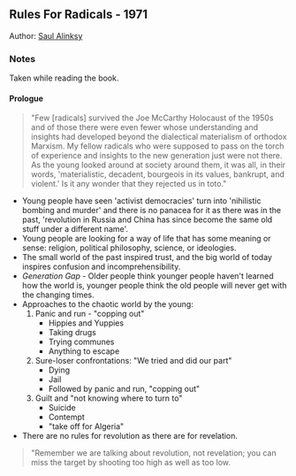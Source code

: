 ## Rules For Radicals - 1971

Author: [Saul Alinksy](https://en.wikipedia.org/wiki/Saul_Alinsky)



### Notes

Taken while reading the book.


#### Prologue

> "Few [radicals] survived the Joe McCarthy Holocaust of the 1950s and of those there were even fewer whose understanding and insights had developed beyond the dialectical materialism of orthodox Marxism. My fellow radicals who were supposed to pass on the torch of experience and insights to the new generation just were not there. As the young looked around at society around them, it was all, in their words, 'materialistic, decadent, bourgeois in its values, bankrupt, and violent.' Is it any wonder that they rejected us in toto."

- Young people have seen 'activist democracies' turn into 'nihilistic bombing and murder' and there is no panacea for it as there was in the past, 'revolution in Russia and China has since become the same old stuff under a different name'.
- Young people are looking for a way of life that has some meaning or sense: religion, political philosophy, science, or ideologies.
- The small world of the past inspired trust, and the big world of today inspires confusion and incomprehensibility.
- *Generation Gap* - Older people think younger people haven't learned how the world is, younger people think the old people will never get with the changing times.
- Approaches to the chaotic world by the young:
    1. Panic and run - "copping out"
        - Hippies and Yuppies
        - Taking drugs
        - Trying communes
        - Anything to escape
    2. Sure-loser confrontations: "We tried and did our part"
        - Dying
        - Jail
        - Followed by panic and run, "copping out"
    3. Guilt and "not knowing where to turn to"
        - Suicide
        - Contempt
        - "take off for Algeria"
- There are no rules for revolution as there are for revelation.

> "Remember we are talking about revolution, not revelation; you can miss the target by shooting too high as well as too low.
